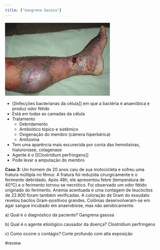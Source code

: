 ```yaml
---
title: ["Gangrena Gasosa"]
---
```

![Pasted image 20210420103653.png](Pasted%20image%2020210420103653.png)
+ [[Infecções bacterianas da célula]] em que a bactéria é anaeróbica e produz odor fétido
+ Está em todas as camadas da célula
+ Tratamento
	+ Debridamento
	+ Antibiótico tópico e sistêmico
	+ Oxigenação do membro (câmera hiperbárica)
	+ Antitoxina
+ Tem uma aparência mais escurecida por conta das hemolisinas, hialuroniase, colagenase
+ Agente é o [[Clostridium perfringens]]
+ Pode levar a amputação do membro

          

**Caso 3:** Um homem de 20 anos caiu de sua motocicleta e sofreu uma fratura múltipla no fêmur. A fratura foi reduzida cirurgicamente e o ferimento debridado. Após 48h, ele apresentou febre (temperatura de 40°C) e o ferimento tornou-se necrótico. Foi observado um odor fétido originado do ferimento. Anemia acentuada e uma contagem de leucócitos de 22.800 foram também verificadas. A coloração de Gram do exsudato revelou bacilos Gram-positivos grandes. Colônias desenvolveram-se em ágar sangue incubado em anaerobiose, mas não aerobicamente. 

a) Qual é o diagnóstico da paciente? Gangrena gasosa

b) Qual é o agente etiológico causador da doença? Clostridium perfringens

c) Como ocorre o contágio? Corte profundo com alta exposição


#review 